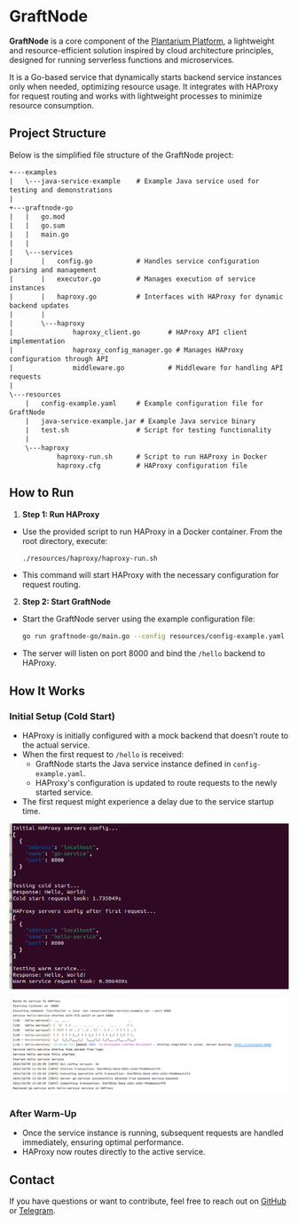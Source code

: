 # GraftNode

**GraftNode** is a core component of the [Plantarium Platform](https://github.com/plantarium-platform), a lightweight and resource-efficient solution inspired by cloud architecture principles, designed for running serverless functions and microservices.

It is a Go-based service that dynamically starts backend service instances only when needed, optimizing resource usage. It integrates with HAProxy for request routing and works with lightweight processes to minimize resource consumption.

## Project Structure

Below is the simplified file structure of the GraftNode project:

```plaintext
+---examples
|   \---java-service-example    # Example Java service used for testing and demonstrations
|
+---graftnode-go
|   |   go.mod
|   |   go.sum
|   |   main.go
|   |
|   \---services
|       |   config.go           # Handles service configuration parsing and management
|       |   executor.go         # Manages execution of service instances
|       |   haproxy.go          # Interfaces with HAProxy for dynamic backend updates
|       |
|       \---haproxy
|               haproxy_client.go       # HAProxy API client implementation
|               haproxy_config_manager.go # Manages HAProxy configuration through API
|               middleware.go           # Middleware for handling API requests
|
\---resources
    |   config-example.yaml     # Example configuration file for GraftNode
    |   java-service-example.jar # Example Java service binary
    |   test.sh                 # Script for testing functionality
    |
    \---haproxy
            haproxy-run.sh      # Script to run HAProxy in Docker
            haproxy.cfg         # HAProxy configuration file
```

## How to Run

1. **Step 1: Run HAProxy**
  - Use the provided script to run HAProxy in a Docker container. From the root directory, execute:
    ```bash
    ./resources/haproxy/haproxy-run.sh
    ```
  - This command will start HAProxy with the necessary configuration for request routing.

2. **Step 2: Start GraftNode**
  - Start the GraftNode server using the example configuration file:
    ```bash
    go run graftnode-go/main.go --config resources/config-example.yaml
    ```
  - The server will listen on port 8000 and bind the `/hello` backend to HAProxy.

## How It Works

### Initial Setup (Cold Start)
- HAProxy is initially configured with a mock backend that doesn’t route to the actual service.
- When the first request to `/hello` is received:
  - GraftNode starts the Java service instance defined in `config-example.yaml`.
  - HAProxy's configuration is updated to route requests to the newly started service.
- The first request might experience a delay due to the service startup time.

![Test Script Logs example](Screenshot%20from%202024-10-30%2013-23-03.png)

![GraftNode Logs example](Screenshot%20from%202024-10-30%2013-29-51.png)

### After Warm-Up
- Once the service instance is running, subsequent requests are handled immediately, ensuring optimal performance.
- HAProxy now routes directly to the active service.

## Contact

If you have questions or want to contribute, feel free to reach out on [GitHub](https://github.com/glorko) or [Telegram](https://t.me/glorfindeil).
